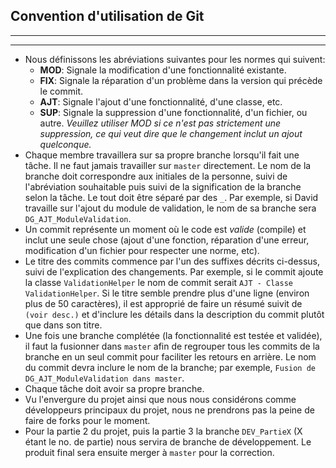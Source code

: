 ## Convention d'utilisation de Git
------
------
* Nous définissons les abréviations suivantes pour les normes qui suivent:
    * **MOD**: Signale la modification d'une fonctionnalité existante.
    * **FIX**: Signale la réparation d'un problème dans la version qui précède le commit.
    * **AJT**: Signale l'ajout d'une fonctionnalité, d'une classe, etc.
    * **SUP**: Signale la suppression d'une fonctionnalité, d'un fichier, ou autre. *Veuillez utiliser MOD si ce n'est pas strictement une suppression, ce qui veut dire que le changement inclut un ajout quelconque.*
* Chaque membre travaillera sur sa propre branche lorsqu'il fait une tâche. Il ne faut jamais travailler sur `master` directement. Le nom de la branche doit correspondre aux initiales de la personne, suivi de l'abréviation souhaitable puis suivi de la signification de la branche selon la tâche. Le tout doit être séparé par des `_`. Par exemple, si David travaille sur l'ajout du module de validation, le nom de sa branche sera `DG_AJT_ModuleValidation`.
* Un commit représente un moment où le code est *valide* (compile) et inclut une seule chose (ajout d'une fonction, réparation d'une erreur, modification d'un fichier pour respecter une norme, etc). 
* Le titre des commits commence par l'un des suffixes décrits ci-dessus, suivi de l'explication des changements. Par exemple, si le commit ajoute la classe `ValidationHelper` le nom de commit serait `AJT - Classe ValidationHelper`. Si le titre semble prendre plus d'une ligne (environ plus de 50 caractères), il est approprié de faire un résumé suivit de `(voir desc.)` et d'inclure les détails dans la description du commit plutôt que dans son titre. 
* Une fois une branche complétée (la fonctionnalité est testée et validée), il faut la fusionner dans `master` afin de regrouper tous les commits de la branche en un seul commit pour faciliter les retours en arrière. Le nom du commit devra inclure le nom de la branche; par exemple, `Fusion de DG_AJT_ModuleValidation dans master`. 
* Chaque tâche doit avoir sa propre branche.
* Vu l'envergure du projet ainsi que nous nous considérons comme développeurs principaux du projet, nous ne prendrons pas la peine de faire de forks pour le moment.
* Pour la partie 2 du projet, puis la partie 3 la branche `DEV_PartieX` (X étant le no. de partie) nous servira de branche de développement. Le produit final sera ensuite merger à `master` pour la correction.